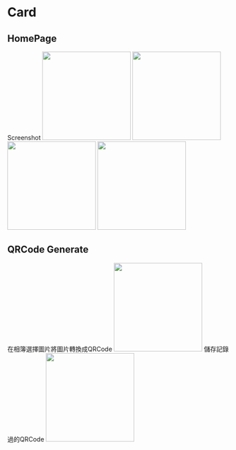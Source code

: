 # Card
## HomePage
Screenshot
<img src="https://i.imgur.com/JEGIcZr.jpg" width="200px" >
<img src="https://i.imgur.com/LRRcVS3.jpg" width="200px" >
<img src="https://i.imgur.com/y1HUenM.jpg" width="200px" >
<img src="https://i.imgur.com/JP2tFwn.gif" width="200px" >

## QRCode Generate
在相簿選擇圖片將圖片轉換成QRCode
<img src="https://i.imgur.com/7ZEGenQ.gif" width="200px" >
儲存記錄過的QRCode
<img src="https://i.imgur.com/PprLvPL.gif" width="200px" >



